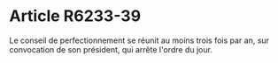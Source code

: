 # Article R6233-39

  
Le conseil de perfectionnement se réunit au moins trois fois par an, sur convocation de son président, qui arrête l'ordre du jour.